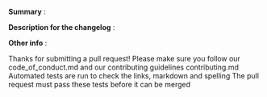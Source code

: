 **Summary** :  
<!--
Provide a summary for the reviewers of this pull request, stating the section will help
Please provide enough information so that others can review your pull request
-->

**Description for the changelog** :  
<!--
A short (one line) summary that describes the changes in this pull request
for inclusion in the change log
-->

**Other info** :  
<!--
Add here any other information that may be of help to the reviewer
If this closes an existing issue then add "closes #xxxx", where xxxx is the issue number
-->

Thanks for submitting a pull request!
Please make sure you follow our code_of_conduct.md and our contributing guidelines contributing.md
Automated tests are run to check the links, markdown and spelling
The pull request must pass these tests before it can be merged
